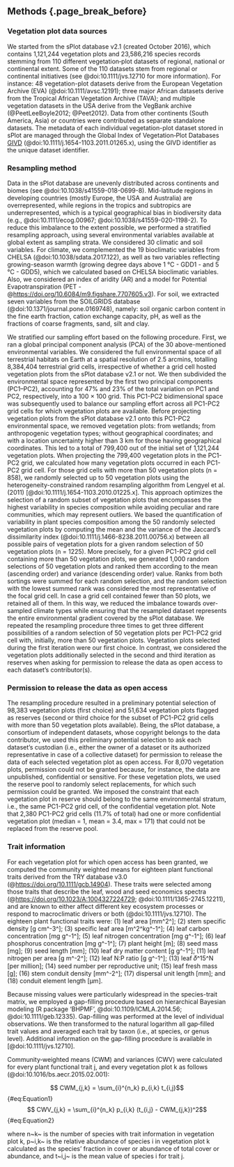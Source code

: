 ## Methods {.page_break_before}

### Vegetation plot data sources
We started from the sPlot database v2.1 (created October 2016), which contains 1,121,244 vegetation plots and 23,586,216 species records stemming from 110 different vegetation‐plot datasets of regional, national or continental extent. 
Some of the 110 datasets stem from regional or continental initiatives (see @doi:10.1111/jvs.12710 for more information). 
For instance: 48 vegetation-plot datasets derive from the European Vegetation Archive (EVA) (@doi:10.1111/avsc.12191); three major African datasets derive from the Tropical African Vegetation Archive (TAVA); and multiple vegetation datasets in the USA derive from the VegBank archive (@PeetLeeBoyle2012; @Peet2012). 
Data from other continents (South America, Asia) or countries were contributed as separate standalone datasets. 
The metadata of each individual vegetation-plot dataset stored in sPlot are managed through the Global Index of Vegetation‐Plot Databases [GIVD](http://www.givd.info) (@doi:10.1111/j.1654-1103.2011.01265.x), using the GIVD identifier as the unique dataset identifier.

### Resampling method
Data in the sPlot database are unevenly distributed across continents and biomes (see @doi:10.1038/s41559-018-0699-8). 
Mid-latitude regions in developing countries (mostly Europe, the USA and Australia) are overrepresented, while regions in the tropics and subtropics are underrepresented, which is a typical geographical bias in biodiversity data (e.g., @doi:10.1111/ecog.00967; @doi:10.1038/s41559-020-1198-2). 
To reduce this imbalance to the extent possible, we performed a stratified resampling approach, using several environmental variables available at global extent as sampling strata. 
We considered 30 climatic and soil variables. 
For climate, we complemented the 19 bioclimatic variables from CHELSA (@doi:10.1038/sdata.2017.122), as well as two variables reflecting growing-season warmth (growing degree days above 1 °C - GDD1 - and 5 °C - GDD5), which we calculated based on CHELSA bioclimatic variables. 
Also, we considered an index of aridity (AR) and a model for Potential Evapotranspiration (PET - @https://doi.org/10.6084/m9.figshare.7707605.v3). 
For soil, we extracted seven variables from the SOILGRIDS database (@doi:10.1371/journal.pone.0169748), namely: soil organic carbon content in the fine earth fraction, cation exchange capacity, pH, as well as the fractions of coarse fragments, sand, silt and clay.  

We stratified our sampling effort based on the following procedure. 
First, we ran a global principal component analysis (PCA) of the 30 above-mentioned environmental variables. 
We considered the full environmental space of all terrestrial habitats on Earth at a spatial resolution of 2.5 arcmins, totalling 8,384,404 terrestrial grid cells, irrespective of whether a grid cell hosted vegetation plots from the sPlot database v2.1 or not. 
We then subdivided the environmental space represented by the first two principal components (PC1–PC2), accounting for 47% and 23% of the total variation on PC1 and PC2, respectively, into a 100 × 100 grid. 
This PC1-PC2 bidimensional space was subsequently used to balance our sampling effort across all PC1-PC2 grid cells for which vegetation plots are available.
Before projecting vegetation plots from the sPlot database v2.1 onto this PC1-PC2 environmental space, we removed vegetation plots: from wetlands; from anthropogenic vegetation types; without geographical coordinates; and with a location uncertainty higher than 3 km for those having geographical coordinates. 
This led to a total of 799,400 out of the initial set of 1,121,244 vegetation plots. 
When projecting the 799,400 vegetation plots in the PC1-PC2 grid, we calculated how many vegetation plots occurred in each PC1-PC2 grid cell. 
For those grid cells with more than 50 vegetation plots (n = 858), we randomly selected up to 50 vegetation plots using the heterogeneity-constrained random resampling algorithm from Lengyel et al. (2011) \[@doi:10.1111/j.1654-1103.2010.01225.x\]. 
This approach optimizes the selection of a random subset of vegetation plots that encompasses the highest variability in species composition while avoiding peculiar and rare communities, which may represent outliers. 
We based the quantification of variability in plant species composition among the 50 randomly selected vegetation plots by computing the mean and the variance of the Jaccard’s dissimilarity index (@doi:10.1111/j.1466-8238.2011.00756.x) between all possible pairs of vegetation plots for a given random selection of 50 vegetation plots (n = 1225). 
More precisely, for a given PC1-PC2 grid cell containing more than 50 vegetation plots, we generated 1,000 random selections of 50 vegetation plots and ranked them according to the mean (ascending order) and variance (descending order) value. 
Ranks from both sortings were summed for each random selection, and the random selection with the lowest summed rank was considered the most representative of the focal grid cell. 
In case a grid cell contained fewer than 50 plots, we retained all of them. 
In this way, we reduced the imbalance towards over-sampled climate types while ensuring that the resampled dataset represents the entire environmental gradient covered by the sPlot database.
We repeated the resampling procedure three times to get three different possibilities of a random selection of 50 vegetation plots per PC1-PC2 grid cell with, initially, more than 50 vegetation plots. 
Vegetation plots selected during the first iteration were our first choice. In contrast,  we considered the vegetation plots additionally selected in the second and third iteration as reserves when asking for permission to release the data as open access to each dataset’s contributor(s).  

### Permission to release the data as open access
The resampling procedure resulted in a preliminary potential selection of 98,383 vegetation plots (first choice) and 51,634 vegetation plots flagged as reserves (second or third choice for the subset of PC1-PC2 grid cells with more than 50 vegetation plots available). 
Being, the sPlot database, a consortium of independent datasets, whose copyright belongs to the data contributor, we used this preliminary potential selection to ask each dataset’s custodian (i.e., either the owner of a dataset or its authorized representative in case of a collective dataset) for permission to release the data of each selected vegetation plot as open access. 
For 8,070 vegetation plots, permission could not be granted because, for instance, the data are unpublished, confidential or sensitive. 
For these vegetation plots, we used the reserve pool to randomly select replacements, for which such permission could be granted. 
We imposed the constraint that each vegetation plot in reserve should belong to the same environmental stratum, i.e., the same PC1-PC2 grid cell, of the confidential vegetation plot. 
Note that 2,380 PC1-PC2 grid cells (11.7% of total) had one or more confidential vegetation plot (median = 1, mean = 3.4, max = 171) that could not be replaced from the reserve pool.

### Trait information
For each vegetation plot for which open access has been granted, we computed the community weighted means for eighteen plant functional traits derived from the TRY database v3.0 (@https://doi.org/10.1111/gcb.14904). 
These traits were selected among those traits that describe the leaf, wood and seed economics spectra (@https://doi.org/10.1023/A:1004327224729; @doi:10.1111/1365-2745.12211), and are known to either affect different key ecosystem processes or respond to macroclimatic drivers or both (@doi:10.1111/jvs.12710). 
The eighteen plant functional traits were: (1) leaf area \[mm^2^\]; (2) stem specific density \[g cm^-3^\]; (3) specific leaf area \[m^2^kg^-1^\]; (4) leaf carbon concentration \[mg g^-1^\]; (5) leaf nitrogen concentration \[mg g^-1^\]; (6) leaf phosphorus concentration \[mg g^-1^\]; (7) plant height \[m\]; (8) seed mass \[mg\]; (9) seed length \[mm\]; (10) leaf dry matter content \[g g^-1^\]; (11) leaf nitrogen per area \[g m^-2^\]; (12) leaf N:P ratio \[g g^-1^\]; (13) leaf 𝛿^15^N \[per million\]; (14) seed number per reproductive unit; (15) leaf fresh mass \[g\]; (16) stem conduit density \[mm^-2^\]; (17) dispersal unit length \[mm\]; and (18) conduit element length \[μm\].  

Because missing values were particularly widespread in the species-trait matrix, we employed a gap-filling procedure based on hierarchical Bayesian modeling (R package ‘BHPMF’, @doi:10.1109/ICMLA.2014.56; @doi:10.1111/geb.12335). 
Gap-filling was performed at the level of individual observations. 
We then transformed to the natural logarithm all gap‐filled trait values and averaged each trait by taxon (i.e., at species, or genus level). Additional information on the gap-filling procedure is available in \[@doi:10.1111/jvs.12710\].  

Community‐weighted means (CWM) and variances (CWV)  were calculated for every plant functional trait j, and every vegetation plot k as follows (@doi:10.1016/bs.aecr.2015.02.001):  
 
$$ CWM_{j,k} = \sum_{i}^{n_k} p_{i,k} t_{i,j}$$ {#eq:Equation1}  
$$ CWV_{j,k} = \sum_{i}^{n_k} p_{i,k} (t_{i,j} - CWM_{j,k})^2$$ {#eq:Equation2}  

where n~k~ is the number of species with trait information in vegetation plot k, p~i,k~ is the relative abundance of species i in vegetation plot k calculated as the species’ fraction in cover or abundance of total cover or abundance, and t~i,j~ is the mean value of species i for trait j. 
